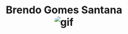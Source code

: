 <h1 align='center'>
Brendo Gomes Santana 
<br/>
<img  style='border-radius:12px' alt='gif' src='https://media.tenor.com/2uyENRmiUt0AAAAC/coding.gif'>
<h1>
